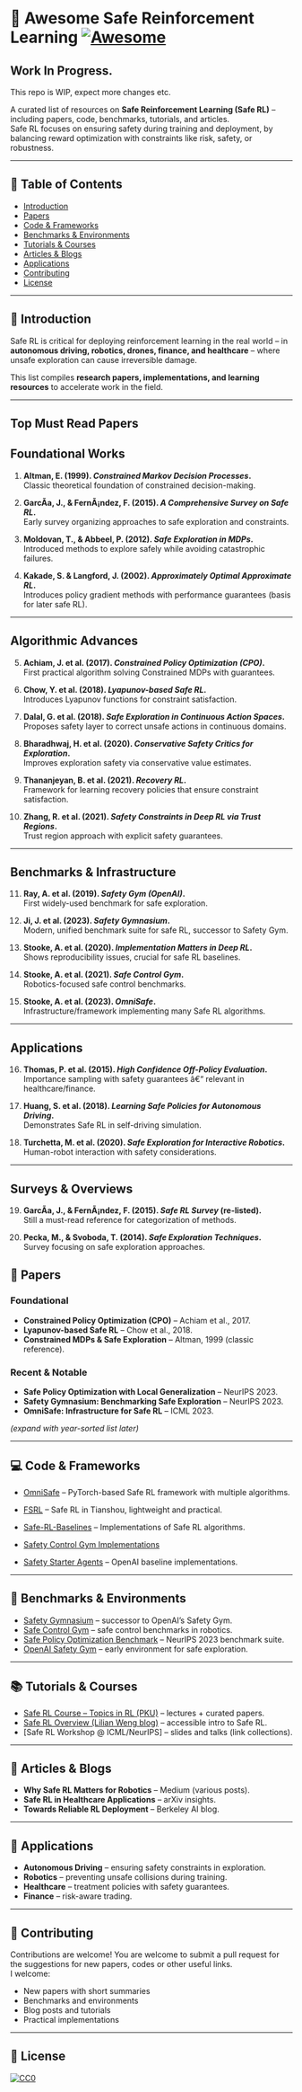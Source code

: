 # 📘 Awesome Safe Reinforcement Learning [![Awesome](https://awesome.re/badge.svg)](https://awesome.re)
## Work In Progress. 
This repo is WIP, expect more changes etc. 

A curated list of resources on **Safe Reinforcement Learning (Safe RL)** – including papers, code, benchmarks, tutorials, and articles.  
Safe RL focuses on ensuring safety during training and deployment, by balancing reward optimization with constraints like risk, safety, or robustness.  

---

## 📑 Table of Contents
- [Introduction](#introduction)  
- [Papers](#papers)  
- [Code & Frameworks](#code--frameworks)  
- [Benchmarks & Environments](#benchmarks--environments)  
- [Tutorials & Courses](#tutorials--courses)  
- [Articles & Blogs](#articles--blogs)  
- [Applications](#applications)  
- [Contributing](#contributing)  
- [License](#license)  

---

## 🔹 Introduction
Safe RL is critical for deploying reinforcement learning in the real world – in **autonomous driving, robotics, drones, finance, and healthcare** – where unsafe exploration can cause irreversible damage.  

This list compiles **research papers, implementations, and learning resources** to accelerate work in the field.  

---
## Top Must Read Papers


## Foundational Works
1. **Altman, E. (1999). *Constrained Markov Decision Processes*.**  
   Classic theoretical foundation of constrained decision-making.  

2. **GarcÃ­a, J., & FernÃ¡ndez, F. (2015). *A Comprehensive Survey on Safe RL*.**  
   Early survey organizing approaches to safe exploration and constraints.  

3. **Moldovan, T., & Abbeel, P. (2012). *Safe Exploration in MDPs*.**  
   Introduced methods to explore safely while avoiding catastrophic failures.  

4. **Kakade, S. & Langford, J. (2002). *Approximately Optimal Approximate RL*.**  
   Introduces policy gradient methods with performance guarantees (basis for later safe RL).  

---

## Algorithmic Advances
5. **Achiam, J. et al. (2017). *Constrained Policy Optimization (CPO)*.**  
   First practical algorithm solving Constrained MDPs with guarantees.  

6. **Chow, Y. et al. (2018). *Lyapunov-based Safe RL*.**  
   Introduces Lyapunov functions for constraint satisfaction.  

7. **Dalal, G. et al. (2018). *Safe Exploration in Continuous Action Spaces*.**  
   Proposes safety layer to correct unsafe actions in continuous domains.  

8. **Bharadhwaj, H. et al. (2020). *Conservative Safety Critics for Exploration*.**  
   Improves exploration safety via conservative value estimates.  

9. **Thananjeyan, B. et al. (2021). *Recovery RL*.**  
   Framework for learning recovery policies that ensure constraint satisfaction.  

10. **Zhang, R. et al. (2021). *Safety Constraints in Deep RL via Trust Regions*.**  
    Trust region approach with explicit safety guarantees.  

---

## Benchmarks & Infrastructure
11. **Ray, A. et al. (2019). *Safety Gym (OpenAI)*.**  
    First widely-used benchmark for safe exploration.  

12. **Ji, J. et al. (2023). *Safety Gymnasium*.**  
    Modern, unified benchmark suite for safe RL, successor to Safety Gym.  

13. **Stooke, A. et al. (2020). *Implementation Matters in Deep RL*.**  
    Shows reproducibility issues, crucial for safe RL baselines.  

14. **Stooke, A. et al. (2021). *Safe Control Gym*.**  
    Robotics-focused safe control benchmarks.  

15. **Stooke, A. et al. (2023). *OmniSafe*.**  
    Infrastructure/framework implementing many Safe RL algorithms.  

---

## Applications
16. **Thomas, P. et al. (2015). *High Confidence Off-Policy Evaluation*.**  
    Importance sampling with safety guarantees â€“ relevant in healthcare/finance.  

17. **Huang, S. et al. (2018). *Learning Safe Policies for Autonomous Driving*.**  
    Demonstrates Safe RL in self-driving simulation.  

18. **Turchetta, M. et al. (2020). *Safe Exploration for Interactive Robotics*.**  
    Human-robot interaction with safety considerations.  

---

## Surveys & Overviews
19. **GarcÃ­a, J., & FernÃ¡ndez, F. (2015). *Safe RL Survey* (re-listed).**  
    Still a must-read reference for categorization of methods.  

20. **Pecka, M., & Svoboda, T. (2014). *Safe Exploration Techniques*.**  
    Survey focusing on safe exploration approaches.   

## 📄 Papers
### Foundational
- **Constrained Policy Optimization (CPO)** – Achiam et al., 2017.  
- **Lyapunov-based Safe RL** – Chow et al., 2018.  
- **Constrained MDPs & Safe Exploration** – Altman, 1999 (classic reference).  

### Recent & Notable
- **Safe Policy Optimization with Local Generalization** – NeurIPS 2023.  
- **Safety Gymnasium: Benchmarking Safe Exploration** – NeurIPS 2023.  
- **OmniSafe: Infrastructure for Safe RL** – ICML 2023.  

*(expand with year-sorted list later)*  

---

## 💻 Code & Frameworks
- [OmniSafe](https://github.com/PKU-Alignment/omnisafe) – PyTorch-based Safe RL framework with multiple algorithms.  
- [FSRL](https://github.com/PKU-Alignment/fsrl) – Safe RL in Tianshou, lightweight and practical.  
- [Safe-RL-Baselines](https://github.com/chauncygu/Safe-Reinforcement-Learning-Baselines) – Implementations of Safe RL algorithms.

- [Safety Control Gym Implementations](https://github.com/utiasDSL/safe-control-gym/tree/main) 
- [Safety Starter Agents](https://github.com/openai/safety-starter-agents) – OpenAI baseline implementations.  

---

## 🧪 Benchmarks & Environments
- [Safety Gymnasium](https://github.com/PKU-Alignment/safety-gymnasium) – successor to OpenAI’s Safety Gym.  
- [Safe Control Gym](https://github.com/utiasDSL/safe-control-gym) – safe control benchmarks in robotics.  
- [Safe Policy Optimization Benchmark](https://github.com/PKU-Alignment/safe-policy-optimization) – NeurIPS 2023 benchmark suite.  
- [OpenAI Safety Gym](https://github.com/openai/safety-gym) – early environment for safe exploration.  

---

## 📚 Tutorials & Courses
- [Safe RL Course – Topics in RL (PKU)](https://saferl-team.github.io/) – lectures + curated papers.  
- [Safe RL Overview (Lilian Weng blog)](https://lilianweng.github.io/) – accessible intro to Safe RL.  
- [Safe RL Workshop @ ICML/NeurIPS] – slides and talks (link collections).  

---

## 📰 Articles & Blogs
- **Why Safe RL Matters for Robotics** – Medium (various posts).  
- **Safe RL in Healthcare Applications** – arXiv insights.  
- **Towards Reliable RL Deployment** – Berkeley AI blog.  

---

## 🤖 Applications
- **Autonomous Driving** – ensuring safety constraints in exploration.  
- **Robotics** – preventing unsafe collisions during training.  
- **Healthcare** – treatment policies with safety guarantees.  
- **Finance** – risk-aware trading.  

---

## 🤝 Contributing
Contributions are welcome! You are welcome to submit a pull request for the suggestions for new papers, codes or other useful links.  
I welcome:
- New papers with short summaries  
- Benchmarks and environments  
- Blog posts and tutorials  
- Practical implementations  

---

## 📜 License
[![CC0](https://licensebuttons.net/p/zero/1.0/88x31.png)](https://creativecommons.org/publicdomain/zero/1.0/)  
